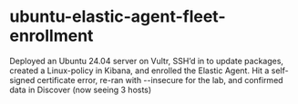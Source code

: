 # ubuntu-elastic-agent-fleet-enrollment
Deployed an Ubuntu 24.04 server on Vultr, SSH’d in to update packages, created a Linux-policy in Kibana, and enrolled the Elastic Agent. Hit a self-signed certificate error, re-ran with --insecure for the lab, and confirmed data in Discover (now seeing 3 hosts)
